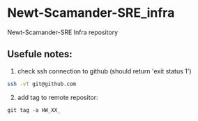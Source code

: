 # Newt-Scamander-SRE_infra
Newt-Scamander-SRE Infra repository

## Usefule notes:

1. check ssh connection to github (should return 'exit status 1')

``` sh 
ssh -vT git@github.com
```

2. add tag to remote repositor:
```
git tag -a HW_XX_
```
